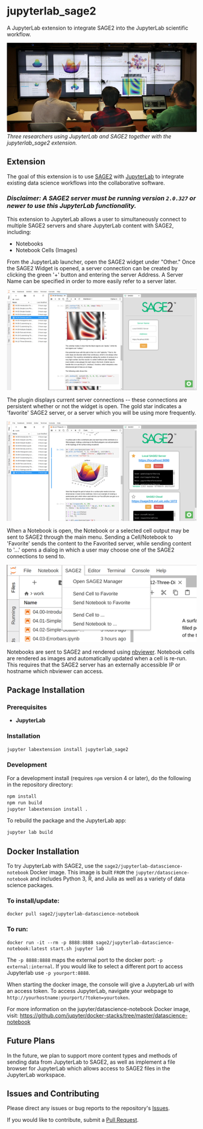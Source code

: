 # jupyterlab_sage2

A JupyterLab extension to integrate SAGE2 into the JupyterLab scientific workflow.

![SAGE2 and JupyterLab in Use](/doc/img/2017-11-09_VideoGrab.jpg "SAGE2 and JupyterLab in Use") *Three researchers using JupyterLab and SAGE2 together with the jupyterlab_sage2 extension.*

## Extension

The goal of this extension is to use [SAGE2](http://sage2.sagecommons.org/) with [JupyterLab](https://github.com/jupyterlab) to integrate existing data science workflows into the collaborative software.

### *Disclaimer: A SAGE2 server must be running version `2.0.327` or newer to use this JupyterLab functionality.*

This extension to JupyterLab allows a user to simultaneously connect to multiple SAGE2 servers and share JupyterLab content with SAGE2, including:
* Notebooks
* Notebook Cells (Images)

From the JupyterLab launcher, open the SAGE2 widget under "Other." Once the SAGE2 Widget is opened, a server connection can be created by clicking the green '+' button and entering the server Address. A Server Name can be specified in order to more easily refer to a server later.

![Connecting to a SAGE2 Server](doc/img/2017-11-08_AddServer.png "Connecting to a SAGE2 Server")

The plugin displays current server connections -- these connections are persistent whether or not the widget is open. The gold star indicates a 'favorite' SAGE2 server, or a server which you will be using more frequently.

![SAGE2 Plugin](doc/img/2017-11-08_UI_Overview.png "SAGE2 Plugin Overview")

When a Notebook is open, the Notebook or a selected cell output may be sent to SAGE2 through the main menu. Sending a Cell/Notebook to 'Favorite' sends the content to the Favorited server, while sending content to '...' opens a dialog in which a user may choose one of the SAGE2 connections to send to.

![Sending Content to SAGE2](doc/img/2017-11-08_DropDownMenu.png "Sending Content to SAGE2")

Notebooks are sent to SAGE2 and rendered using [nbviewer](http://nbviewer.jupyter.org/). Notebook cells are rendered as images and automatically updated when a cell is re-run.
This requires that the SAGE2 server has an externally accessible IP or hostname which nbviewer can access. 

<!-- ### How-to

Click the Green-Plus-Button to create a new server connection, and enter a server name and address.

Once connected, use the SAGE2 menu in the upper menu-bar to send the current notebook or selected cell output to a connected SAGE2 server of your choice. -->

## Package Installation

### Prerequisites

* **JupyterLab**

### Installation

```bash
jupyter labextension install jupyterlab_sage2
```

### Development

For a development install (requires `npm` version 4 or later), do the following in the repository directory:

```bash
npm install
npm run build
jupyter labextension install .
```

To rebuild the package and the JupyterLab app:

```bash
jupyter lab build
```

## Docker Installation

To try JupyterLab with SAGE2, use the `sage2/jupyterlab-datascience-notebook` Docker image. This image is built `FROM` the `jupyter/datascience-notebook` and includes Python 3, R, and Julia as well as a variety of data science packages. 

### To install/update:
```
docker pull sage2/jupyterlab-datascience-notebook
```

### To run:
```
docker run -it --rm -p 8888:8888 sage2/jupyterlab-datascience-notebook:latest start.sh jupyter lab
```

The `-p 8888:8888` maps the external port to the docker port: `-p external:internal`. If you would like to select a different port to access Jupyterlab use `-p yourport:8888`.

When starting the docker image, the console will give a JupyterLab url with an access token. To access JupyterLab, navigate your webpage to `http://yourhostname:yourport/?token=yourtoken`.

For more information on the jupyter/datascience-notebook Docker image, visit: https://github.com/jupyter/docker-stacks/tree/master/datascience-notebook

## Future Plans

In the future, we plan to support more content types and methods of sending data from JupyterLab to SAGE2, as well as implement a file browser for JupyterLab which allows access to SAGE2 files in the JupyterLab workspace.

## Issues and Contributing
Please direct any issues or bug reports to the repository's [Issues](https://github.com/AndrewTBurks/jupyterlab_sage2/issues).

If you would like to contribute, submit a [Pull Request](https://github.com/AndrewTBurks/jupyterlab_sage2/pulls).
